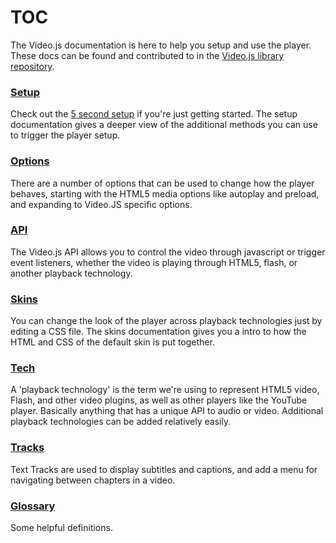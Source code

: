<h1>TOC</h1>

The Video.js documentation is here to help you setup and use the player. These docs can be found and contributed to in the [Video.js library repository](https://github.com/zencoder/video-js/tree/master/docs).

### [Setup](/docs/setup)
Check out the [5 second setup](/#setup) if you're just getting started. The setup documentation gives a deeper view of the additional methods you can use to trigger the player setup.

### [Options](/docs/options/)
There are a number of options that can be used to change how the player behaves, starting with the HTML5 media options like autoplay and preload, and expanding to Video.JS specific options.

### [API](/docs/api/)
The Video.js API allows you to control the video through javascript or trigger event listeners, whether the video is playing through HTML5, flash, or another playback technology.

### [Skins](/docs/skins/)
You can change the look of the player across playback technologies just by editing a CSS file. The skins documentation gives you a intro to how the HTML and CSS of the default skin is put together.

### [Tech](/docs/tech/)
A 'playback technology' is the term we're using to represent HTML5 video, Flash, and other video plugins, as well as other players like the YouTube player. Basically anything that has a unique API to audio or video. Additional playback technologies can be added relatively easily.

### [Tracks](/docs/tracks/)
Text Tracks are used to display subtitles and captions, and add a menu for navigating between chapters in a video.

### [Glossary](/docs/glossary/)
Some helpful definitions.